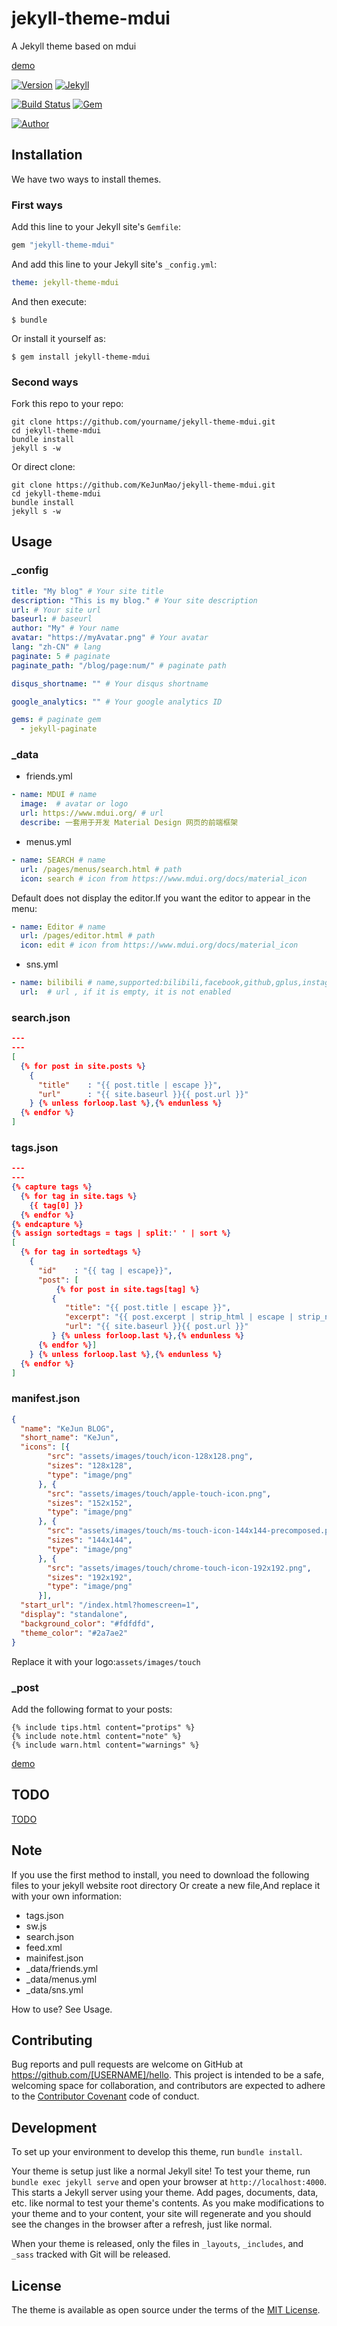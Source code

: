 # jekyll-theme-mdui

A Jekyll theme based on mdui

[demo](https://blog.kejun.space)

[![Version](https://img.shields.io/badge/version-0.2.1-green.svg?style=flat-square)]()
[![Jekyll](https://img.shields.io/badge/Jekyll-3.4+-green.svg?style=flat-square)](https://jekyllrb.com/)

[![Build Status](https://img.shields.io/travis/KeJunMao/jekyll-theme-mdui.svg?style=flat-square)](https://travis-ci.org/KeJunMao/jekyll-theme-mdui)
[![Gem](https://img.shields.io/gem/dt/jekyll-theme-mdui.svg?style=flat-square)](https://rubygems.org/gems/jekyll-theme-mdui/)

[![Author](https://img.shields.io/badge/author-KeJun-blue.svg?style=flat-square)](https://blog.kejun.space)

## Installation

We have two ways to install themes.

### First ways

Add this line to your Jekyll site's `Gemfile`:

```ruby
gem "jekyll-theme-mdui"
```

And add this line to your Jekyll site's `_config.yml`:

```yaml
theme: jekyll-theme-mdui
```

And then execute:

    $ bundle

Or install it yourself as:

    $ gem install jekyll-theme-mdui

### Second ways

Fork this repo to your repo:

```shell
git clone https://github.com/yourname/jekyll-theme-mdui.git
cd jekyll-theme-mdui
bundle install
jekyll s -w
```

Or direct clone:

```shell
git clone https://github.com/KeJunMao/jekyll-theme-mdui.git
cd jekyll-theme-mdui
bundle install
jekyll s -w
```

## Usage

### _config

```yml
title: "My blog" # Your site title
description: "This is my blog." # Your site description
url: # Your site url
baseurl: # baseurl
author: "My" # Your name
avatar: "https://myAvatar.png" # Your avatar
lang: "zh-CN" # lang
paginate: 5 # paginate
paginate_path: "/blog/page:num/" # paginate path

disqus_shortname: "" # Your disqus shortname

google_analytics: "" # Your google analytics ID

gems: # paginate gem 
  - jekyll-paginate
```

### _data

* friends.yml
```yml
- name: MDUI # name
  image:  # avatar or logo
  url: https://www.mdui.org/ # url
  describe: 一套用于开发 Material Design 网页的前端框架
``` 
* menus.yml
```yml
- name: SEARCH # name
  url: /pages/menus/search.html # path
  icon: search # icon from https://www.mdui.org/docs/material_icon
```
Default does not display the editor.If you want the editor to appear in the menu:
```yml
- name: Editor # name
  url: /pages/editor.html # path
  icon: edit # icon from https://www.mdui.org/docs/material_icon
```
* sns.yml
```yml
- name: bilibili # name,supported:bilibili,facebook,github,gplus,instagram,linkedin,telegram,tumblr,twitter,weibo,zhihu
  url:  # url , if it is empty, it is not enabled
```


### search.json

```json
---
---
[
  {% for post in site.posts %}
    {
      "title"    : "{{ post.title | escape }}",
      "url"      : "{{ site.baseurl }}{{ post.url }}"
    } {% unless forloop.last %},{% endunless %}
  {% endfor %}
]
```

### tags.json
```json
---
---
{% capture tags %}
  {% for tag in site.tags %}
    {{ tag[0] }}
  {% endfor %}
{% endcapture %}
{% assign sortedtags = tags | split:' ' | sort %}
[
  {% for tag in sortedtags %}
    {
      "id"    : "{{ tag | escape}}",
      "post": [
          {% for post in site.tags[tag] %}
         {
            "title": "{{ post.title | escape }}",
            "excerpt": "{{ post.excerpt | strip_html | escape | strip_newlines}}",
            "url": "{{ site.baseurl }}{{ post.url }}"
         } {% unless forloop.last %},{% endunless %}
      {% endfor %}]
    } {% unless forloop.last %},{% endunless %}
  {% endfor %}
]
```
### manifest.json
```json
{
  "name": "KeJun BLOG",
  "short_name": "KeJun",
  "icons": [{
        "src": "assets/images/touch/icon-128x128.png",
        "sizes": "128x128",
        "type": "image/png"
      }, {
        "src": "assets/images/touch/apple-touch-icon.png",
        "sizes": "152x152",
        "type": "image/png"
      }, {
        "src": "assets/images/touch/ms-touch-icon-144x144-precomposed.png",
        "sizes": "144x144",
        "type": "image/png"
      }, {
        "src": "assets/images/touch/chrome-touch-icon-192x192.png",
        "sizes": "192x192",
        "type": "image/png"
      }],
  "start_url": "/index.html?homescreen=1",
  "display": "standalone",
  "background_color": "#fdfdfd",
  "theme_color": "#2a7ae2"
}
```
Replace it with your logo:`assets/images/touch`

### _post

Add the following format to your posts:

```liquid
{% include tips.html content="protips" %}
{% include note.html content="note" %}
{% include warn.html content="warnings" %}
```

[demo](https://blog.kejun.space/living/2017/05/29/jekyll-theme-mdui.html)

## TODO

[TODO](https://blog.kejun.space/pages/menus/todo.html)

## Note

If you use the first method to install, you need to download the following files to your jekyll website root directory Or create a new file,And replace it with your own information:

* tags.json
* sw.js
* search.json
* feed.xml
* mainifest.json
* _data/friends.yml
* _data/menus.yml
* _data/sns.yml

How to use? See Usage.
## Contributing

Bug reports and pull requests are welcome on GitHub at https://github.com/[USERNAME]/hello. This project is intended to be a safe, welcoming space for collaboration, and contributors are expected to adhere to the [Contributor Covenant](http://contributor-covenant.org) code of conduct.

## Development

To set up your environment to develop this theme, run `bundle install`.

Your theme is setup just like a normal Jekyll site! To test your theme, run `bundle exec jekyll serve` and open your browser at `http://localhost:4000`. This starts a Jekyll server using your theme. Add pages, documents, data, etc. like normal to test your theme's contents. As you make modifications to your theme and to your content, your site will regenerate and you should see the changes in the browser after a refresh, just like normal.

When your theme is released, only the files in `_layouts`, `_includes`, and `_sass` tracked with Git will be released.

## License

The theme is available as open source under the terms of the [MIT License](https://opensource.org/licenses/MIT).

